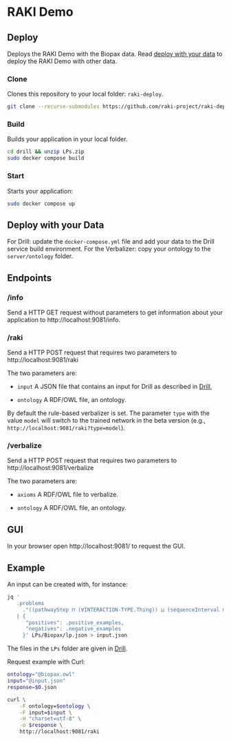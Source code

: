 [1]: https://github.com/dice-group/RAKI-Drill-Endpoint

# RAKI Demo

## Deploy
Deploys the RAKI Demo with the Biopax data.
Read [deploy with your data](#deploy-with-your-data) to deploy the RAKI Demo with other data.

### Clone
Clones this repository to your local folder: `raki-deploy`.

```bash
git clone --recurse-submodules https://github.com/raki-project/raki-deploy.git
```

### Build
Builds your application in your local folder.

```bash
cd drill && unzip LPs.zip
sudo docker compose build

```

### Start
Starts your application:

```bash
sudo docker compose up
```

## Deploy with your Data
For Drill: update the `docker-compose.yml` file and add your data to the Drill service build environment.
For the Verbalizer: copy your ontology to the `server/ontology` folder.

## Endpoints

###  /info
Send a HTTP GET request without parameters to get information about your application to http://localhost:9081/info.

### /raki
Send a HTTP POST request that requires two parameters to http://localhost:9081/raki

The two parameters are:
- `input` A JSON file that contains an input for Drill as described in [Drill][1],

- `ontology` A RDF/OWL file, an ontology.

By default the rule-based verbalizer is set.
The parameter `type` with the value `model` will switch to the trained network in the beta version (e.g., `http://localhost:9081/raki?type=model`).  

### /verbalize

Send a HTTP POST request that requires two parameters to http://localhost:9081/verbalize

The two parameters are:
- `axioms` A RDF/OWL file to verbalize.

- `ontology` A RDF/OWL file, an ontology.

## GUI
In your browser open http://localhost:9081/ to request the GUI.

## Example
An input can be created with, for instance:
```bash
jq '
   .problems
     ."((pathwayStep ⊓ (∀INTERACTION-TYPE.Thing)) ⊔ (sequenceInterval ⊓ (∀ID-VERSION.Thing)))"
   | {
      "positives": .positive_examples,
      "negatives": .negative_examples
     }' LPs/Biopax/lp.json > input.json

```
The files in the `LPs` folder are given in [Drill][1].

Request example with Curl:
```bash
ontology="@biopax.owl"
input="@input.json"
response=$0.json

curl \
	-F ontology=$ontology \
	-F input=$input \
	-H "charset=utf-8" \
	-o $response \
	http://localhost:9081/raki
```

